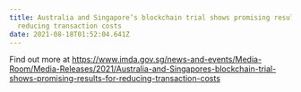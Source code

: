 ```yaml
---
title: Australia and Singapore’s blockchain trial shows promising results for
  reducing transaction costs
date: 2021-08-18T01:52:04.641Z
---
```


Find out more at <https://www.imda.gov.sg/news-and-events/Media-Room/Media-Releases/2021/Australia-and-Singapores-blockchain-trial-shows-promising-results-for-reducing-transaction-costs>
